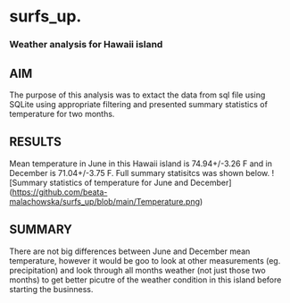 # surfs_up.
### Weather analysis for Hawaii island
## AIM
The purpose of this analysis was to extact the data from sql file using SQLite using appropriate filtering and presented summary statistics of temperature for two months. 
## RESULTS

Mean temperature in June in this Hawaii island is 74.94+/-3.26 F and in December is 71.04+/-3.75 F. Full summary statisitcs was shown below. 
![Summary statistics of temperature for June and December] (https://github.com/beata-malachowska/surfs_up/blob/main/Temperature.png)
## SUMMARY
There are not big differences between June and December mean temperature, however it would be goo to look at other measurements (eg. precipitation) and look through all months weather (not just those two months) to get better picutre of the weather condition in this island before starting the businness. 
